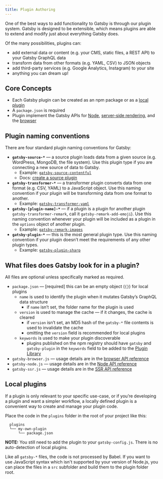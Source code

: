 ```yaml
---
title: Plugin Authoring
---
```

One of the best ways to add functionality to Gatsby is through our plugin system. Gatsby is designed to be extensible, which means plugins are able to extend and modify just about everything Gatsby does.

Of the many possibilities, plugins can:

* add external data or content (e.g. your CMS, static files, a REST API) to your Gatsby GraphQL data
* transform data from other formats (e.g. YAML, CSV) to JSON objects
* add third-party services (e.g. Google Analytics, Instagram) to your site
* anything you can dream up!

## Core Concepts

* Each Gatsby plugin can be created as an npm package or as a [local plugin](#local-plugins)
* A `package.json` is required
* Plugin implement the Gatsby APIs for [Node](/docs/node-apis/), [server-side rendering](/docs/ssr-apis/), and the [browser](/docs/browser-apis/)

## Plugin naming conventions

There are four standard plugin naming conventions for Gatsby:

* **`gatsby-source-*`** — a source plugin loads data from a given source (e.g. WordPress, MongoDB, the file system). Use this plugin type if you are connecting a new source of data to Gatsby. 
  * Example: [`gatsby-source-contentful`](https://github.com/gatsbyjs/gatsby/tree/master/packages/gatsby-source-contentful)
  * Docs: [create a source plugin](/docs/create-source-plugin/)
* **`gatsby-transformer-*`** — a transformer plugin converts data from one format (e.g. CSV, YAML) to a JavaScript object. Use this naming convention if your plugin will be transforming data from one format to another. 
  * Example: [`gatsby-transformer-yaml`](https://github.com/gatsbyjs/gatsby/tree/master/packages/gatsby-transformer-yaml)
* **`gatsby-[plugin-name]-*`** — if a plugin is a plugin for another plugin `gatsby-transformer-remark`, call it `gatsby-remark-add-emoji`). Use this naming convention whenever your plugin will be included as a plugin in the `options` object of another plugin. 
  * Example: [`gatsby-remark-images`](https://github.com/gatsbyjs/gatsby/tree/master/packages/gatsby-remark-images)
* **`gatsby-plugin-*`** — this is the most general plugin type. Use this naming convention if your plugin doesn’t meet the requirements of any other plugin types. 
  * Example: [`gatsby-plugin-sharp`](https://github.com/gatsbyjs/gatsby/tree/master/packages/gatsby-plugin-sharp)

## What files does Gatsby look for in a plugin?

All files are optional unless specifically marked as required.

* `package.json` — [required] this can be an empty object (`{}`) for local plugins 
  * `name` is used to identify the plugin when it mutates Gatsby’s GraphQL data structure 
    * if `name` isn’t set, the folder name for the plugin is used
  * `version` is used to manage the cache — if it changes, the cache is cleared 
    * if `version` isn’t set, an MD5 hash of the `gatsby-*` file contents is used to invalidate the cache
    * omitting the `version` field is recommended for local plugins
  * `keywords` is used to make your plugin discoverable 
    * plugins published on the npm registry should have `gatsby` and `gatsby-plugin` in the `keywords` field to be added to the [Plugin Library](/packages/)
* `gatsby-browser.js` — usage details are in the [browser API reference](/docs/browser-apis/)
* `gatsby-node.js` — usage details are in the [Node API reference](/docs/node-apis/)
* `gatsby-ssr.js` — usage details are in the [SSR API reference](/docs/ssr-apis/)

## Local plugins

If a plugin is only relevant to your specific use-case, or if you’re developing a plugin and want a simpler workflow, a locally defined plugin is a convenient way to create and manage your plugin code.

Place the code in the `plugins` folder in the root of your project like this:

      plugins
      └── my-own-plugin
          └── package.json
    

**NOTE:** You still need to add the plugin to your `gatsby-config.js`. There is no auto-detection of local plugins.

Like all `gatsby-*` files, the code is not processed by Babel. If you want to use JavaScript syntax which isn't supported by your version of Node.js, you can place the files in a `src` subfolder and build them to the plugin folder root.